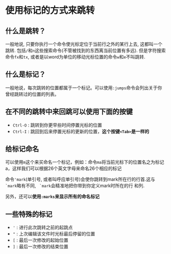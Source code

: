 使用标记的方式来跳转
=======================

什么是跳转？
---------------
一般地说, 只要你执行一个命令使光标定位于当前行之外的某行上去, 这都叫一个跳转. 包括`/`和`n`这些搜索命令(不管被找到的东西离当前位置有多远). 但是字符搜索命令`fx`和`tx`, 或者是以word为单位的移动光标位置的命令`w`和`e`不叫跳转.


什么是标记？
------------------
一般地说，每次跳转的位置都属于一个标记。可以使用`:jumps`命令会列出关于你曾经跳转过的位置的列表。

在不同的跳转中来回跳可以使用下面的按键
-------------------------------
* `Ctrl-O` : 跳转到你更早些时间停置光标的位置
* `Ctrl-I` : 跳回到后来停置光标的更新的位置，**这个按键`<Tab>`是一样的**

给标记命名
-------------------
可以使用`m`这个来买命名一个标记，例如：命令`ma`将当前光标下的位置名之为标记a，这样我们可以根据26个英文字母来命名26个相应的标记


命令`'mark`(单引号, 或者叫呼应单引号)会使你跳转到mark所在行的行首.这与`` `mark``略有不同, `` `mark``会精准地把你带到你定义mark时所在的行
和列.

另外，还可以**使用`:marks`来显示所有的命名标记**

一些特殊的标记
---------------------
* `'` : 进行此次跳转之前的起跳点
* `"` : 上次编辑该文件时光标最后停留的位置
* `[` : 最后一次修改的起始位置
* `]` : 最后一次修改的结束位置


